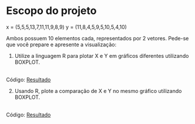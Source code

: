 # Escopo do projeto

x = (5,5,5,13,7,11,11,9,8,9)
y = (11,8,4,5,9,5,10,5,4,10)


Ambos possuem 10 elementos cada, representados por 2 vetores.
Pede-se que você prepare e apresente a visualização:
 
1. Utilize a linguagem R para plotar X e Y em gráficos diferentes utilizando BOXPLOT.

<br>
Código:
<a href="https://github.com/AlexcastroDev/projetos_r_universidade/blob/main/Projeto_01/tarefa_01.r">Resultado</a>






2. Usando R, plote a comparação de X e Y no mesmo gráfico utilizando BOXPLOT.

<br>
Código:
<a href="https://github.com/AlexcastroDev/projetos_r_universidade/blob/main/Projeto_01/tarefa_02.r">Resultado</a>
